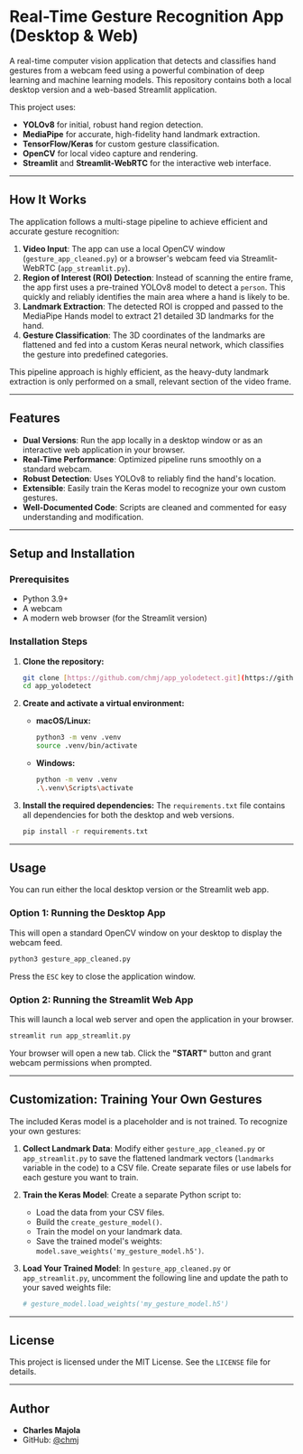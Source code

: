 # Real-Time Gesture Recognition App (Desktop & Web)

A real-time computer vision application that detects and classifies hand gestures from a webcam feed using a powerful combination of deep learning and machine learning models. This repository contains both a local desktop version and a web-based Streamlit application.

This project uses:
- **YOLOv8** for initial, robust hand region detection.
- **MediaPipe** for accurate, high-fidelity hand landmark extraction.
- **TensorFlow/Keras** for custom gesture classification.
- **OpenCV** for local video capture and rendering.
- **Streamlit** and **Streamlit-WebRTC** for the interactive web interface.

---

## How It Works

The application follows a multi-stage pipeline to achieve efficient and accurate gesture recognition:

1.  **Video Input**: The app can use a local OpenCV window (`gesture_app_cleaned.py`) or a browser's webcam feed via Streamlit-WebRTC (`app_streamlit.py`).
2.  **Region of Interest (ROI) Detection**: Instead of scanning the entire frame, the app first uses a pre-trained YOLOv8 model to detect a `person`. This quickly and reliably identifies the main area where a hand is likely to be.
3.  **Landmark Extraction**: The detected ROI is cropped and passed to the MediaPipe Hands model to extract 21 detailed 3D landmarks for the hand.
4.  **Gesture Classification**: The 3D coordinates of the landmarks are flattened and fed into a custom Keras neural network, which classifies the gesture into predefined categories.

This pipeline approach is highly efficient, as the heavy-duty landmark extraction is only performed on a small, relevant section of the video frame.

---

## Features

- **Dual Versions**: Run the app locally in a desktop window or as an interactive web application in your browser.
- **Real-Time Performance**: Optimized pipeline runs smoothly on a standard webcam.
- **Robust Detection**: Uses YOLOv8 to reliably find the hand's location.
- **Extensible**: Easily train the Keras model to recognize your own custom gestures.
- **Well-Documented Code**: Scripts are cleaned and commented for easy understanding and modification.

---

## Setup and Installation

### Prerequisites

- Python 3.9+
- A webcam
- A modern web browser (for the Streamlit version)

### Installation Steps

1.  **Clone the repository:**
    ```bash
    git clone [https://github.com/chmj/app_yolodetect.git](https://github.com/chmj/app_yolodetect.git)
    cd app_yolodetect
    ```

2.  **Create and activate a virtual environment:**
    - **macOS/Linux:**
      ```bash
      python3 -m venv .venv
      source .venv/bin/activate
      ```
    - **Windows:**
      ```bash
      python -m venv .venv
      .\.venv\Scripts\activate
      ```

3.  **Install the required dependencies:**
    The `requirements.txt` file contains all dependencies for both the desktop and web versions.
    ```bash
    pip install -r requirements.txt
    ```

---

## Usage

You can run either the local desktop version or the Streamlit web app.

### Option 1: Running the Desktop App

This will open a standard OpenCV window on your desktop to display the webcam feed.

```bash
python3 gesture_app_cleaned.py
```

Press the `ESC` key to close the application window.

### Option 2: Running the Streamlit Web App

This will launch a local web server and open the application in your browser.

```bash
streamlit run app_streamlit.py
```

Your browser will open a new tab. Click the **"START"** button and grant webcam permissions when prompted.

---

## Customization: Training Your Own Gestures

The included Keras model is a placeholder and is not trained. To recognize your own gestures:

1.  **Collect Landmark Data**: Modify either `gesture_app_cleaned.py` or `app_streamlit.py` to save the flattened landmark vectors (`landmarks` variable in the code) to a CSV file. Create separate files or use labels for each gesture you want to train.

2.  **Train the Keras Model**: Create a separate Python script to:
    - Load the data from your CSV files.
    - Build the `create_gesture_model()`.
    - Train the model on your landmark data.
    - Save the trained model's weights: `model.save_weights('my_gesture_model.h5')`.

3.  **Load Your Trained Model**: In `gesture_app_cleaned.py` or `app_streamlit.py`, uncomment the following line and update the path to your saved weights file:
    ```python
    # gesture_model.load_weights('my_gesture_model.h5')
    ```

---

## License

This project is licensed under the MIT License. See the `LICENSE` file for details.

---

## Author

- **Charles Majola**
- GitHub: [@chmj](https://github.com/chmj)
